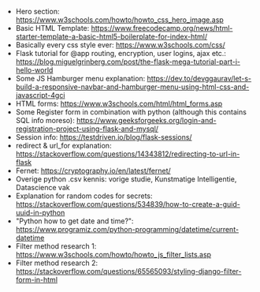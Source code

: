 - Hero section: https://www.w3schools.com/howto/howto_css_hero_image.asp
- Basic HTML Template: https://www.freecodecamp.org/news/html-starter-template-a-basic-html5-boilerplate-for-index-html/
- Basically every css style ever: https://www.w3schools.com/css/
- Flask tutorial for @app routing, encryption, user logins, ajax etc.: https://blog.miguelgrinberg.com/post/the-flask-mega-tutorial-part-i-hello-world
- Some JS Hamburger menu explanation: https://dev.to/devggaurav/let-s-build-a-responsive-navbar-and-hamburger-menu-using-html-css-and-javascript-4gci
- HTML forms: https://www.w3schools.com/html/html_forms.asp
- Some Register form in combination with python (although this contains SQL info moreso): https://www.geeksforgeeks.org/login-and-registration-project-using-flask-and-mysql/
- Session info: https://testdriven.io/blog/flask-sessions/
- redirect & url_for explanation: https://stackoverflow.com/questions/14343812/redirecting-to-url-in-flask
- Fernet: https://cryptography.io/en/latest/fernet/
- Overige python .csv kennis: vorige studie, Kunstmatige Intelligentie, Datascience vak
- Explanation for random codes for secrets: https://stackoverflow.com/questions/534839/how-to-create-a-guid-uuid-in-python
- "Python how to get date and time?": https://www.programiz.com/python-programming/datetime/current-datetime
- Filter method research 1: https://www.w3schools.com/howto/howto_js_filter_lists.asp
- Filter method research 2: https://stackoverflow.com/questions/65565093/styling-django-filter-form-in-html